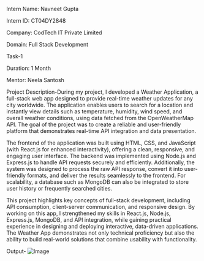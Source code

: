Intern Name: Navneet Gupta

Intern ID: CT04DY2848

Company: CodTech IT Private Limited

Domain: Full Stack Development

Task-1

Duration: 1 Month

Mentor: Neela Santosh

Project Description-During my project, I developed a Weather Application, a full-stack web app designed to provide real-time weather updates for any city worldwide. The application enables users to search for a location and instantly view details such as temperature, humidity, wind speed, and overall weather conditions, using data fetched from the OpenWeatherMap API. The goal of the project was to create a reliable and user-friendly platform that demonstrates real-time API integration and data presentation.

The frontend of the application was built using HTML, CSS, and JavaScript (with React.js for enhanced interactivity), offering a clean, responsive, and engaging user interface. The backend was implemented using Node.js and Express.js to handle API requests securely and efficiently. Additionally, the system was designed to process the raw API response, convert it into user-friendly formats, and deliver the results seamlessly to the frontend. For scalability, a database such as MongoDB can also be integrated to store user history or frequently searched cities.

This project highlights key concepts of full-stack development, including API consumption, client-server communication, and responsive design. By working on this app, I strengthened my skills in React.js, Node.js, Express.js, MongoDB, and API integration, while gaining practical experience in designing and deploying interactive, data-driven applications. The Weather App demonstrates not only technical proficiency but also the ability to build real-world solutions that combine usability with functionality.

Output-
![Image](https://github.com/user-attachments/assets/3471c4e7-d503-460e-afd4-e14c3113ee0c)















